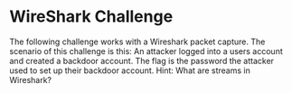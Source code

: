 # WireShark Challenge

The following challenge works with a Wireshark packet capture. 
The scenario of this challenge is this: An attacker logged into a users account and created a backdoor account. 
The flag is the password the attacker used to set up their backdoor account. Hint: What are streams in Wireshark?
